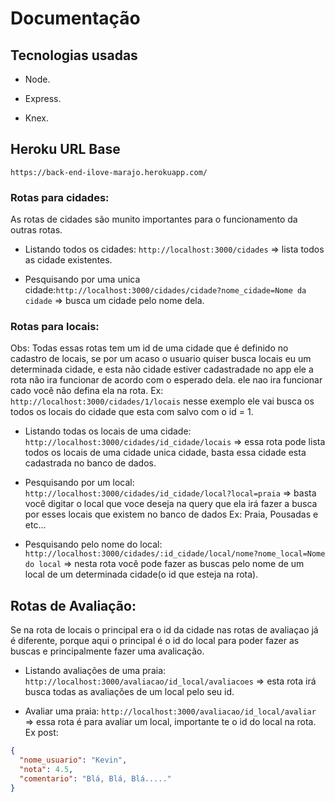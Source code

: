 # Documentação

## Tecnologias usadas

- Node.

- Express.

- Knex.

## Heroku URL Base

`https://back-end-ilove-marajo.herokuapp.com/`

### Rotas para cidades:

As rotas de cidades são munito importantes para o funcionamento da outras rotas.

- Listando todos os cidades: `http://localhost:3000/cidades` => lista todos as cidade existentes.

- Pesquisando por uma unica cidade:`http://localhost:3000/cidades/cidade?nome_cidade=Nome da cidade` => busca um cidade pelo nome dela.


### Rotas para locais:

Obs: Todas essas rotas tem um id de uma cidade que é definido no cadastro de locais, se por um acaso o usuario quiser busca locais eu um determinada cidade, e esta não cidade estiver cadastradade no app ele a rota não ira funcionar de acordo com o esperado dela. ele nao ira funcionar cado você não defina ela na rota.
Ex: `http://localhost:3000/cidades/1/locais` nesse exemplo ele vai busca os todos os locais do cidade que esta com salvo com o id = 1.

- Listando todas os locais de uma cidade: `http://localhost:3000/cidades/id_cidade/locais` => essa rota pode lista todos os locais de uma cidade unica cidade, basta essa cidade esta cadastrada no banco de dados.

- Pesquisando por um local: `http://localhost:3000/cidades/id_cidade/local?local=praia` => basta você digitar o local que voce deseja na query que ela irá fazer a busca por esses locais que existem no banco de dados Ex: Praia, Pousadas e etc...

- Pesquisando pelo nome do local: `http://localhost:3000/cidades/:id_cidade/local/nome?nome_local=Nome do local` => nesta rota você pode fazer as buscas pelo nome de um local de um determinada cidade(o id que esteja na rota).

## Rotas de Avaliação: 

Se na rota de locais o principal era o id da cidade nas rotas de avaliaçao já é diferente, porque aqui o principal é o id do local para poder fazer as buscas e principalmente fazer uma avalicação.

- Listando avaliações de uma praia: `http://localhost:3000/avaliacao/id_local/avaliacoes` => esta rota irá busca todas as avaliações de um local pelo seu id.

- Avaliar uma praia: `http://localhost:3000/avaliacao/id_local/avaliar` => essa rota é para avaliar um local, importante te o id do local na rota.
Ex post: 
```` json
{
  "nome_usuario": "Kevin",
  "nota": 4.5,
  "comentario": "Blá, Blá, Blá....."
}
````
